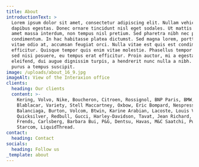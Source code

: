 ```yaml
---
title: About
introductionText: >
  Lorem ipsum dolor sit amet, consectetur adipiscing elit. Nullam vehicula
  dapibus egestas. Donec ornare tincidunt nisl eget sodales. Ut mattis arcu sit
  amet massa interdum, non tempus nisl pretium. Sed pharetra nibh nec pretium
  condimentum. In hac habitasse platea dictumst. Sed magna lorem, porttitor
  vitae odio at, accumsan feugiat orci. Nulla vitae est quis est condimentum
  efficitur. Quisque tempor quis enim vitae molestie. Phasellus tempor lectus
  sed nisi posuere, eu tempus erat efficitur. Proin auctor, mi a egestas
  eleifend, dui augue dignissim turpis, a hendrerit nunc nulla a nibh. In semper
  purus a tempus suscipit.
image: /uploads/about_16_9.jpg
imageAlt: View of the Interaxion office
clients:
  heading: Our clients
  content: >-
    Kering, Volvo, Nike, Boucheron, Citroen, Rossignol, BNP Paris, BMW,
    Blablacar, Variety, Stell Maccartney, Oxbow, Eric Bompard, Nespresso,
    Balanciaga, Burton, Volcom, Btwin, Karine Arabian, Lacoste, Louis Vuitton,
    Quicksilver, Redbull, Gucci, Harley-Davidson, Tavat, Jean Richard, Converse,
    Frends, Carlsberg, Barbara Bui, P&G, Dentsu, Havas, M&C Saatchi, Publicis,
    Starcom, LiquidThread.
contact:
  heading: Contact
socials:
  heading: Follow us
_template: about
---
```


